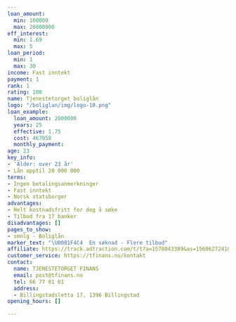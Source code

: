 ```yaml
---
loan_amount:
  min: 100000
  max: 20000000
eff_interest:
  min: 1.69
  max: 5
loan_period:
  min: 1
  max: 30
income: Fast inntekt
payment: 1
rank: 1
rating: 100
name: Tjenestetorget boliglån
logo: "/boliglan/img/logo-10.png"
loan_example:
  loan_amount: 2000000
  years: 25
  effective: 1.75
  cost: 467058
  monthly_payment: 
age: 23
key_info:
- 'Alder: over 23 år'
- Lån opptil 20 000 000
terms:
- Ingen betalingsanmerkninger
- Fast inntekt
- Norsk statsborger
advantages:
- Helt kostnadsfritt for deg å søke
- Tilbud fra 17 banker
disadvantages: []
pages_to_show:
- smnlg - Boliglån
marker_text: "\U0001F4C4  En søknad - Flere tilbud"
affiliate: https://track.adtraction.com/t/t?a=1578043389&as=1560627241&t=2&tk=1
customer_service: https://tfinans.no/kontakt
contact:
  name: TJENESTETORGET FINANS
  email: post@tfinans.no
  tel: 66 77 01 01
  address:
  - Billingstadsletta 17, 1396 Billingstad
opening_hours: []

---
```

